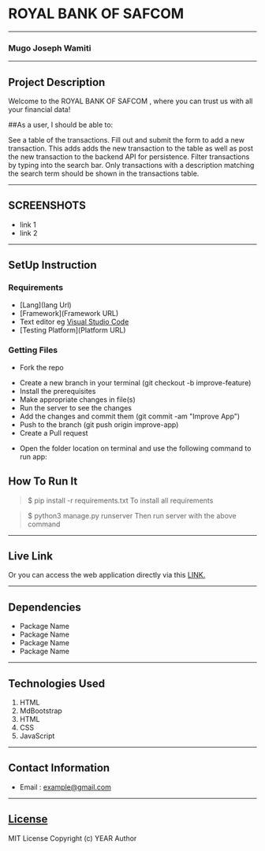 # ROYAL BANK OF SAFCOM
*****
### Mugo Joseph Wamiti
****
## Project Description
Welcome to the  ROYAL BANK OF SAFCOM , where you can trust us with all your financial data!

##As a user, I should be able to:

See a table of the transactions.
Fill out and submit the form to add a new transaction. This adds adds the new transaction to the table as well as post the new transaction to the backend API for persistence.
Filter transactions by typing into the search bar. Only transactions with a description matching the search term should be shown in the transactions table.
******

## SCREENSHOTS
- link 1
- link 2


********
## SetUp Instruction
### Requirements
* [Lang](lang Url)
* [Framework](Framework URL)
* Text editor eg [Visual Studio Code](https://code.visualstudio.com/download)
* [Testing Platform](Platform URL)


### Getting Files
* Fork the repo
- Create a new branch in your terminal (git checkout -b improve-feature)
- Install the prerequisites
- Make appropriate changes in file(s)
- Run the server to see the changes
- Add the changes and commit them (git commit -am "Improve App")
- Push to the branch (git push origin improve-app)
- Create a Pull request
* Open the folder location on terminal and use the following command to run app:

## How To Run It
>  $ pip install -r requirements.txt
To install all requirements

> $ python3 manage.py runserver
Then run server with the above command
*****
## Live Link
Or you can access the web application directly via this [LINK.](link.com/)
*****
## Dependencies
- Package Name
- Package Name
- Package Name
- Package Name
*****
## Technologies Used
1. HTML
2. MdBootstrap
3. HTML
4. CSS
5. JavaScript
*****
## Contact Information
* Email : example@gmail.com
*****
## [License](LICENSE)
MIT License
Copyright (c) YEAR Author
